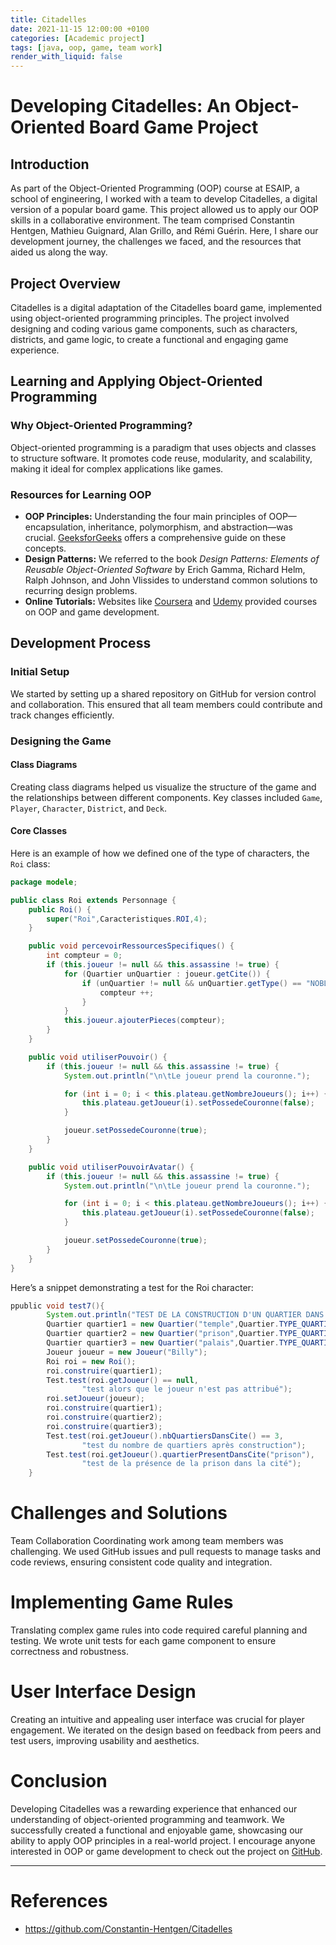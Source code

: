 ```yaml
---
title: Citadelles
date: 2021-11-15 12:00:00 +0100
categories: [Academic project]
tags: [java, oop, game, team work]
render_with_liquid: false
---
```


# Developing Citadelles: An Object-Oriented Board Game Project

## Introduction

As part of the Object-Oriented Programming (OOP) course at ESAIP, a school of engineering, I worked with a team to develop Citadelles, a digital version of a popular board game. This project allowed us to apply our OOP skills in a collaborative environment. The team comprised Constantin Hentgen, Mathieu Guignard, Alan Grillo, and Rémi Guérin. Here, I share our development journey, the challenges we faced, and the resources that aided us along the way.

## Project Overview

Citadelles is a digital adaptation of the Citadelles board game, implemented using object-oriented programming principles. The project involved designing and coding various game components, such as characters, districts, and game logic, to create a functional and engaging game experience.

## Learning and Applying Object-Oriented Programming

### Why Object-Oriented Programming?

Object-oriented programming is a paradigm that uses objects and classes to structure software. It promotes code reuse, modularity, and scalability, making it ideal for complex applications like games.

### Resources for Learning OOP

- **OOP Principles:** Understanding the four main principles of OOP—encapsulation, inheritance, polymorphism, and abstraction—was crucial. [GeeksforGeeks](https://www.geeksforgeeks.org/object-oriented-programming-oops-concept-in-java/) offers a comprehensive guide on these concepts.
- **Design Patterns:** We referred to the book _Design Patterns: Elements of Reusable Object-Oriented Software_ by Erich Gamma, Richard Helm, Ralph Johnson, and John Vlissides to understand common solutions to recurring design problems.
- **Online Tutorials:** Websites like [Coursera](https://www.coursera.org/) and [Udemy](https://www.udemy.com/) provided courses on OOP and game development.

## Development Process

### Initial Setup

We started by setting up a shared repository on GitHub for version control and collaboration. This ensured that all team members could contribute and track changes efficiently.

### Designing the Game

#### Class Diagrams

Creating class diagrams helped us visualize the structure of the game and the relationships between different components. Key classes included `Game`, `Player`, `Character`, `District`, and `Deck`.

#### Core Classes

Here is an example of how we defined one of the type of characters, the `Roi` class:

```java
package modele;

public class Roi extends Personnage {
	public Roi() {
		super("Roi",Caracteristiques.ROI,4);
	}

	public void percevoirRessourcesSpecifiques() {
		int compteur = 0;
		if (this.joueur != null && this.assassine != true) {
			for (Quartier unQuartier : joueur.getCite()) {
				if (unQuartier != null && unQuartier.getType() == "NOBLE") {
					compteur ++;
				}
			}
			this.joueur.ajouterPieces(compteur);
		}
	}

	public void utiliserPouvoir() {
		if (this.joueur != null && this.assassine != true) {
			System.out.println("\n\tLe joueur prend la couronne.");

			for (int i = 0; i < this.plateau.getNombreJoueurs(); i++) {
				this.plateau.getJoueur(i).setPossedeCouronne(false);
			}

			joueur.setPossedeCouronne(true);
		}
	}

	public void utiliserPouvoirAvatar() {
		if (this.joueur != null && this.assassine != true) {
			System.out.println("\n\tLe joueur prend la couronne.");

			for (int i = 0; i < this.plateau.getNombreJoueurs(); i++) {
				this.plateau.getJoueur(i).setPossedeCouronne(false);
			}

			joueur.setPossedeCouronne(true);
		}
	}
}
```

Here’s a snippet demonstrating a test for the Roi character:

```java
ppublic void test7(){
		System.out.println("TEST DE LA CONSTRUCTION D'UN QUARTIER DANS LA CITE DU JOUEUR");
		Quartier quartier1 = new Quartier("temple",Quartier.TYPE_QUARTIERS[0],1);
		Quartier quartier2 = new Quartier("prison",Quartier.TYPE_QUARTIERS[1],2);
		Quartier quartier3 = new Quartier("palais",Quartier.TYPE_QUARTIERS[2],5);
		Joueur joueur = new Joueur("Billy");
		Roi roi = new Roi();
		roi.construire(quartier1);
		Test.test(roi.getJoueur() == null,
				"test alors que le joueur n'est pas attribué");
		roi.setJoueur(joueur);
		roi.construire(quartier1);
		roi.construire(quartier2);
		roi.construire(quartier3);
		Test.test(roi.getJoueur().nbQuartiersDansCite() == 3,
				"test du nombre de quartiers après construction");
		Test.test(roi.getJoueur().quartierPresentDansCite("prison"),
				"test de la présence de la prison dans la cité");
	}
```

# Challenges and Solutions

Team Collaboration
Coordinating work among team members was challenging. We used GitHub issues and pull requests to manage tasks and code reviews, ensuring consistent code quality and integration.

# Implementing Game Rules

Translating complex game rules into code required careful planning and testing. We wrote unit tests for each game component to ensure correctness and robustness.

# User Interface Design

Creating an intuitive and appealing user interface was crucial for player engagement. We iterated on the design based on feedback from peers and test users, improving usability and aesthetics.

# Conclusion

Developing Citadelles was a rewarding experience that enhanced our understanding of object-oriented programming and teamwork. We successfully created a functional and enjoyable game, showcasing our ability to apply OOP principles in a real-world project. I encourage anyone interested in OOP or game development to check out the project on [GitHub](https://github.com/Constantin-Hentgen/Citadelles).

---

# References

- https://github.com/Constantin-Hentgen/Citadelles
